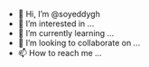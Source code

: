 - 👋 Hi, I’m @soyeddygh
- 👀 I’m interested in ...
- 🌱 I’m currently learning ...
- 💞️ I’m looking to collaborate on ...
- 📫 How to reach me ...

<!---
soyeddygh/soyeddygh is a ✨ special ✨ repository because its `README.md` (this file) appears on your GitHub profile.
You can click the Preview link to take a look at your changes.
--->
